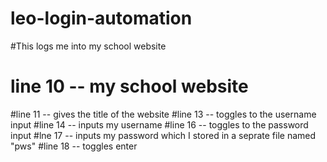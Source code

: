 # leo-login-automation
#This logs me into my school website
# line 10 -- my school website
#line 11 -- gives the title of the website
#line 13 -- toggles to the username input
#line 14 -- inputs my username
#line 16 -- toggles to the password input
#lne 17 -- inputs my password which I stored in a seprate file named "pws"
#line 18 -- toggles enter 
